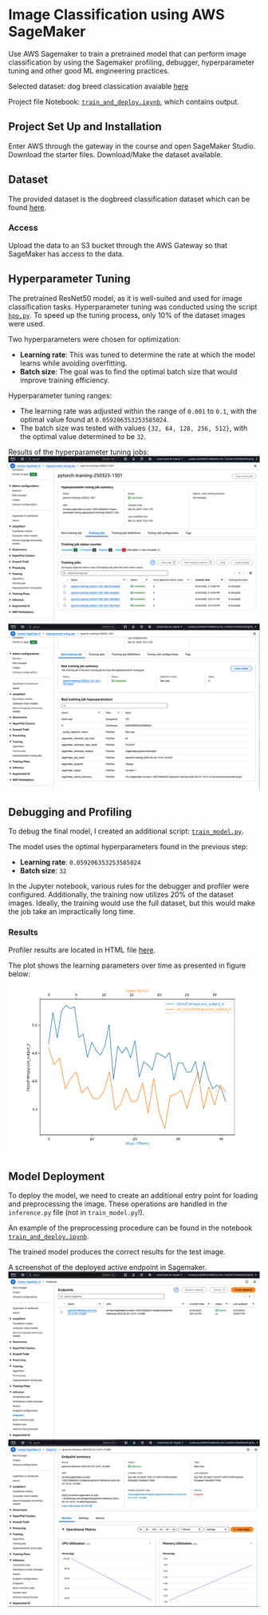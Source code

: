 # Image Classification using AWS SageMaker

Use AWS Sagemaker to train a pretrained model that can perform image classification by using the Sagemaker profiling, debugger, hyperparameter tuning and other good ML engineering practices.

Selected dataset: dog breed classication avaiable [here](https://s3-us-west-1.amazonaws.com/udacity-aind/dog-project/dogImages.zip)

Project file Notebook: [`train_and_deploy.ipynb`](train_and_deploy.ipynb), which contains output.

## Project Set Up and Installation
Enter AWS through the gateway in the course and open SageMaker Studio. 
Download the starter files.
Download/Make the dataset available. 

## Dataset
The provided dataset is the dogbreed classification dataset which can be found [here](https://s3-us-west-1.amazonaws.com/udacity-aind/dog-project/dogImages.zip).

### Access
Upload the data to an S3 bucket through the AWS Gateway so that SageMaker has access to the data. 

## Hyperparameter Tuning
The pretrained ResNet50 model, as it is well-suited and used for image classification tasks. Hyperparameter tuning was conducted using the script [`hpo.py`](hpo.py). To speed up the tuning process, only 10% of the dataset images were used.

Two hyperparameters were chosen for optimization:
- **Learning rate**: This was tuned to determine the rate at which the model learns while avoiding overfitting.
- **Batch size**: The goal was to find the optimal batch size that would improve training efficiency.

Hyperparameter tuning ranges:
- The learning rate was adjusted within the range of `0.001` to `0.1`, with the optimal value found at `0.059206353253585024`.
- The batch size was tested with values `{32, 64, 128, 256, 512}`, with the optimal value determined to be `32`.

Results of the hyperparameter tuning jobs:
![hyperparameter_training_screenshot](HyperparameterSummary.png "Screenshot of hyperparameter training jobs")
![hyperparameter_training_screenshot](HyperparameterTuning.png "Screenshot of hyperparameter Tuning jobs")


## Debugging and Profiling
To debug the final model, I created an additional script: [`train_model.py`](train_model.py).

The model uses the optimal hyperparameters found in the previous step:
- **Learning rate**: `0.059206353253585024`
- **Batch size**: `32`

In the Jupyter notebook, various rules for the debugger and profiler were configured. Additionally, the training now utilizes 20% of the dataset images. Ideally, the training would use the full dataset, but this would make the job take an impractically long time.

### Results
Profiler results are located in HTML file [here](ProfilerReport/profiler-reports/profiler-report.html).

The plot shows the learning parameters over time as presented in figure below:
![Plot of cross entropy over debug samples](training_debug_values.png "Plot of cross entropy")

## Model Deployment
To deploy the model, we need to create an additional entry point for loading and preprocessing the image. These operations are handled in the `inference.py` file (not in `train_model.py`!).

An example of the preprocessing procedure can be found in the notebook [`train_and_deploy.ipynb`](train_and_deploy.ipynb). 

The trained model produces the correct results for the test image.

A screenshot of the deployed active endpoint in Sagemaker.
![A screenshot of the deployed endpoint](Endpoint.png "A screenshot of the deployed endpoint")
![A screenshot of the deployed endpoint summary](EndpointSummary.png "A screenshot of the deployed endpoint summary")


